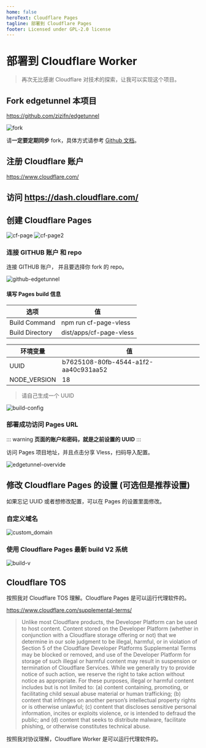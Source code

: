 ```yaml
---
home: false
heroText: Cloudflare Pages
tagline: 部署到 Cloudflare Pages
footer: Licensed under GPL-2.0 license
---
```


# 部署到 Cloudflare Worker

> 再次无比感谢 Cloudflare 对技术的探索，让我可以实现这个项目。

## Fork edgetunnel 本项目

https://github.com/zizifn/edgetunnel

![fork](../public/fork.jpg)

请**一定要定期同步** fork，具体方式请参考 [Github 文档](https://docs.github.com/en/pull-requests/collaborating-with-pull-requests/working-with-forks/syncing-a-fork)。

## 注册 Cloudflare 账户

https://www.cloudflare.com/

## 访问 https://dash.cloudflare.com/

## 创建 Cloudflare Pages

![cf-page](../public/cf-pages.png)
![cf-page2](../public/cf-pages2.png)

### 连接 GITHUB 账户 和 repo

连接 GITHUB 账户， 并且要选择你 fork 的 repo。

![github-edgetunnel](../public/github-edgetunnel.png)

#### 填写 Pages build 信息

| 选项            | 值                      |
| --------------- | ----------------------- |
| Build Command   | npm run cf-page-vless   |
| Build Directory | dist/apps/cf-page-vless |

| 环境变量     | 值                                   |
| ------------ | ------------------------------------ |
| UUID         | b7625108-80fb-4544-a1f2-aa40c931aa52 |
| NODE_VERSION | 18                                   |

> 请自己生成一个 UUID

![build-config](../public/edgetunnel-build-config.png)

### 部署成功访问 Pages URL

::: warning
**页面的账户和密码，就是之前设置的 UUID**
:::

访问 Pages 项目地址，并且点击分享 Vless，扫码导入配置。

![edgetunnel-overvide](../public/edgetunnel-overview.png)

## 修改 Cloudflare Pages 的设置 (可选但是推荐设置)

如果忘记 UUID 或者想修改配置，可以在 Pages 的设置里面修改。

### 自定义域名

![custom_domain](../public/custom_domain.png)

### 使用 Cloudflare Pages 最新 build V2 系统

![build-v](../public/pages-buildV2.png)

## Cloudflare TOS

按照我对 Cloudflare TOS 理解。Cloudflare Pages 是可以运行代理软件的。

https://www.cloudflare.com/supplemental-terms/

> Unlike most Cloudflare products, the Developer Platform can be used to host content. Content stored on the Developer Platform (whether in conjunction with a Cloudflare storage offering or not) that we determine in our sole judgment to be illegal, harmful, or in violation of Section 5 of the Cloudflare Developer Platforms Supplemental Terms may be blocked or removed, and use of the Developer Platform for storage of such illegal or harmful content may result in suspension or termination of Cloudflare Services. While we generally try to provide notice of such action, we reserve the right to take action without notice as appropriate. For these purposes, illegal or harmful content includes but is not limited to: (a) content containing, promoting, or facilitating child sexual abuse material or human trafficking; (b) content that infringes on another person’s intellectual property rights or is otherwise unlawful; (c) content that discloses sensitive personal information, incites or exploits violence, or is intended to defraud the public; and (d) content that seeks to distribute malware, facilitate phishing, or otherwise constitutes technical abuse.

按照我对协议理解，Cloudflare Worker 是可以运行代理软件的。
